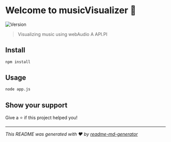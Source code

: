 # Welcome to musicVisualizer 👋
![Version](https://img.shields.io/badge/version-1.0.1-blue.svg?cacheSeconds=2592000)

> Visualizing music using webAudio A API.PI

## Install

```sh
npm install
```

## Usage

```sh
node app.js
```

## Show your support

Give a ⭐️ if this project helped you!


***
_This README was generated with ❤️ by [readme-md-generator](https://github.com/kefranabg/readme-md-generator)_